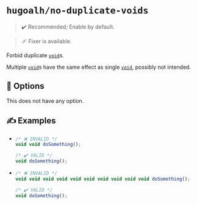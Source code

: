 # `hugoalh/no-duplicate-voids`

> ✔️ Recommended; Enable by default.

> 🩹 Fixer is available.

Forbid duplicate [`void`][ecmascript-void]s.

Multiple [`void`][ecmascript-void]s have the same effect as single [`void`][ecmascript-void], possibly not intended.

## 🔧 Options

This does not have any option.

## ✍️ Examples

- ```ts
  /* ❌ INVALID */
  void void doSomething();

  /* ✔️ VALID */
  void doSomething();
  ```
- ```ts
  /* ❌ INVALID */
  void void void void void void void void void void doSomething();

  /* ✔️ VALID */
  void doSomething();
  ```

[ecmascript-void]: https://developer.mozilla.org/en-US/docs/Web/JavaScript/Reference/Operators/void
